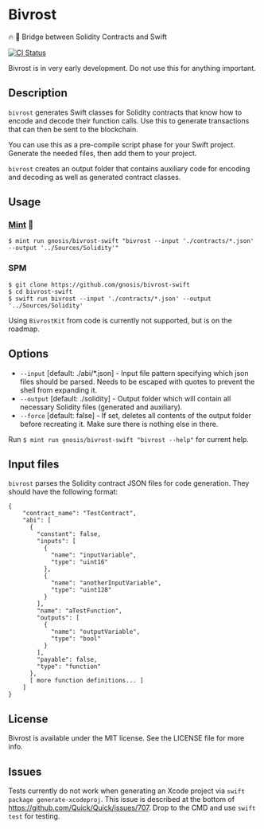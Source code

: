 # Bivrost

🔥 🌈 Bridge between Solidity Contracts and Swift

[![CI Status](http://img.shields.io/travis/gnosis/bivrost-swift.svg?style=flat)](https://travis-ci.org/gnosis/bivrost-swift)

Bivrost is in very early development. Do not use this for anything important.

## Description

`bivrost` generates Swift classes for Solidity contracts that know how to encode and decode their function calls. Use this to generate transactions that can then be sent to the blockchain.

You can use this as a pre-compile script phase for your Swift project. Generate the needed files, then add them to your project.

`bivrost` creates an output folder that contains auxiliary code for encoding and decoding as well as generated contract classes.

## Usage

### [Mint](https://github.com/yonaskolb/mint) 🌱

    $ mint run gnosis/bivrost-swift "bivrost --input './contracts/*.json' --output '../Sources/Solidity'"

### SPM

    $ git clone https://github.com/gnosis/bivrost-swift
    $ cd bivrost-swift
    $ swift run bivrost --input './contracts/*.json' --output '../Sources/Solidity'

Using `BivrostKit` from code is currently not supported, but is on the roadmap.

## Options

- `--input` [default: ./abi/*.json] - Input file pattern specifying which json files should be parsed. Needs to be escaped with quotes to prevent the shell from expanding it.
- `--output` [default: ./solidity] - Output folder which will contain all necessary Solidity files (generated and auxiliary).
- `--force` [default: false] - If set, deletes all contents of the output folder before recreating it. Make sure there is nothing else in there.

Run `$ mint run gnosis/bivrost-swift "bivrost --help"` for current help.

## Input files

`bivrost` parses the Solidity contract JSON files for code generation. They should have the following format:

    {
        "contract_name": "TestContract",
        "abi": [
          {
            "constant": false,
            "inputs": [
              {
                "name": "inputVariable",
                "type": "uint16"
              },
              {
                "name": "anotherInputVariable",
                "type": "uint128"
              }
            ],
            "name": "aTestFunction",
            "outputs": [
              {
                "name": "outputVariable",
                "type": "bool"
              }
            ],
            "payable": false,
            "type": "function"
          },
          [ more function definitions... ]
        ]
    }

## License

Bivrost is available under the MIT license. See the LICENSE file for more info.

## Issues

Tests currently do not work when generating an Xcode project via `swift package generate-xcodeproj`. This issue is described at the bottom of <https://github.com/Quick/Quick/issues/707>. Drop to the CMD and use `swift test` for testing.